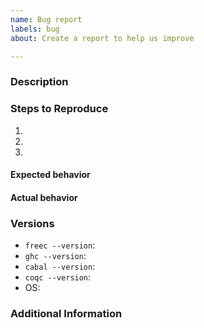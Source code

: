 ```yaml
---
name: Bug report
labels: bug
about: Create a report to help us improve

---
```


<!--
  Have you read our Code of Conduct?
  By filing an issue, you are expected to comply with it, including treating everyone with respect:
  https://github.com/FreeProving/free-compiler/blob/master/CODE_OF_CONDUCT.md
-->

### Description

<!-- A brief description of the issue. -->

### Steps to Reproduce

1. <!-- First Step -->
2. <!-- Second Step -->
3. <!-- and so on… -->

#### Expected behavior

<!-- What did you expect to happen from the steps above and why? -->

#### Actual behavior

<!-- What actually happens if you follows the steps above? -->

### Versions

<!--
  Please include the exact version of the Free Compiler you are using.
  You can get this information from copy and pasting the output of `freec --version` from the command line.
  Also, please include the versions of GHC, Cabal and Coq as well as the name and version of the operating system (OS) you are running.
-->

 - `freec --version`: <!-- Copy and paste the full text. -->
 - `ghc --version`: <!-- Copy and pate the version only. -->
 - `cabal --version`: <!-- Copy and pate the version only. -->
 - `coqc --version`: <!-- Copy and pate the version only. -->
 - OS: <!-- Name and version of your operating system. -->

### Additional Information

<!-- Any additional information, configuration or data that might be necessary to reproduce the issue. -->
